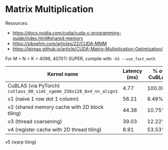 # Matrix Multiplication

Resources:
- https://docs.nvidia.com/cuda/cuda-c-programming-guide/index.html#shared-memory
- https://siboehm.com/articles/22/CUDA-MMM
- https://leimao.github.io/article/CUDA-Matrix-Multiplication-Optimization/

For M = N = K = 4096, 4070Ti SUPER, compile with `-O3 --use_fast_math`

Kernel name                                                        | Latency (ms) | % of CuBLAS | Bandwidth (GB/s)
-------------------------------------------------------------------|--------------|-------------|------------------
CuBLAS (via PyTorch) `cutlass_80_simt_sgemm_256x128_8x4_nn_align1` |         4.77 |     100.00% |           104.25
v1 (naive 1 row dot 1 column)                                      |        56.21 |       8.49% |           195.98
v2 (shared memory cache with 2D block tiling)                      |        44.38 |      10.75% |           387.27
v3 (thread coarsening)                                             |        39.03 |      12.22% |            38.49
v4 (register cache with 2D thread tiling)                          |         8.91 |      53.53% |            77.00
v5 (warp tiling)
